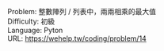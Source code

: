 Problem: 整數陣列 / 列表中，兩兩相乘的最大值  
Difficulty: 初級  
Language: Pyton  
URL: https://wehelp.tw/coding/problem/14  
